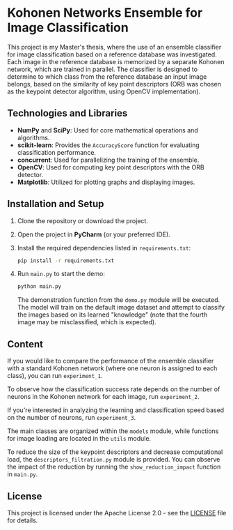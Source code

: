 # Kohonen Networks Ensemble for Image Classification

This project is my Master's thesis, where the use of an ensemble classifier for image classification based on a reference database was investigated. Each image in the reference database is memorized by a separate Kohonen network, which are trained in parallel. The classifier is designed to determine to which class from the reference database an input image belongs, based on the similarity of key point descriptors (ORB was chosen as the keypoint detector algorithm, using OpenCV implementation).

## Technologies and Libraries

- **NumPy** and **SciPy**: Used for core mathematical operations and algorithms.
- **scikit-learn**: Provides the `AccuracyScore` function for evaluating classification performance.
- **concurrent**: Used for parallelizing the training of the ensemble.
- **OpenCV**: Used for computing key point descriptors with the ORB detector.
- **Matplotlib**: Utilized for plotting graphs and displaying images.

## Installation and Setup

1. Clone the repository or download the project.
2. Open the project in **PyCharm** (or your preferred IDE).
3. Install the required dependencies listed in `requirements.txt`:
   ```bash
   pip install -r requirements.txt
   
4. Run `main.py` to start the demo:

   ```bash
   python main.py
   ```
   The demonstration function from the `demo.py` module will be executed. The model will train on the default image dataset and attempt to classify the images based on its learned "knowledge" (note that the fourth image may be misclassified, which is expected).


## Content

If you would like to compare the performance of the ensemble classifier with a standard Kohonen network (where one neuron is assigned to each class), you can run `experiment_1`.

To observe how the classification success rate depends on the number of neurons in the Kohonen network for each image, run `experiment_2`.

If you're interested in analyzing the learning and classification speed based on the number of neurons, run `experiment_3`.

The main classes are organized within the `models` module, while functions for image loading are located in the `utils` module.

To reduce the size of the keypoint descriptors and decrease computational load, the `descriptors_filtration.py` module is provided. You can observe the impact of the reduction by running the `show_reduction_impact` function in `main.py`.

## License

This project is licensed under the Apache License 2.0 - see the [LICENSE](LICENSE) file for details.
